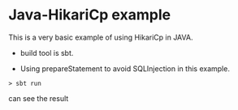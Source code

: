 # Java-HikariCp example #

This is a very basic example of using HikariCp in JAVA.

 - build tool is sbt.

 - Using prepareStatement to avoid SQLInjection in this example.

```
> sbt run
```

can see the result